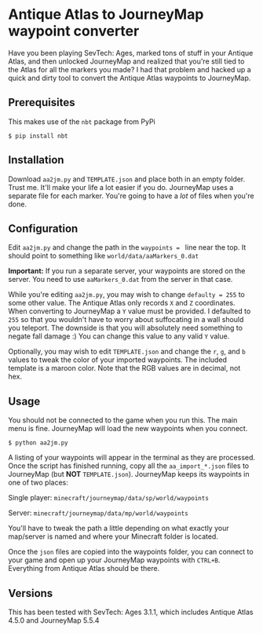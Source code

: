 # Antique Atlas to JourneyMap waypoint converter
Have you been playing SevTech: Ages, marked tons of stuff in your Antique Atlas, and then unlocked JourneyMap and realized that you're still tied to the Atlas for all the markers you made? I had that problem and hacked up a quick and dirty tool to convert the Antique Atlas waypoints to JourneyMap.

## Prerequisites
This makes use of the `nbt` package from PyPi
```
$ pip install nbt
```

## Installation
Download `aa2jm.py` and `TEMPLATE.json` and place both in an empty folder. Trust me. It'll make your life a lot easier if you do. JourneyMap uses a separate file for each marker. You're going to have a _lot_ of files when you're done.

## Configuration
Edit `aa2jm.py` and change the path in the `waypoints = ` line near the top. It should point to something like `world/data/aaMarkers_0.dat`

**Important:** If you run a separate server, your waypoints are stored on the server. You need to use `aaMarkers_0.dat` from the server in that case.

While you're editing `aa2jm.py`, you may wish to change `defaulty = 255` to some other value. The Antique Atlas only records `X` and `Z` coordinates. When converting to JourneyMap a `Y` value must be provided. I defaulted to `255` so that you wouldn't have to worry about suffocating in a wall should you teleport. The downside is that you will absolutely need something to negate fall damage :) You can change this value to any valid `Y` value.

Optionally, you may wish to edit `TEMPLATE.json` and change the `r`, `g`, and `b` values to tweak the color of your imported waypoints. The included template is a maroon color. Note that the RGB values are in decimal, not hex.

## Usage
You should not be connected to the game when you run this. The main menu is fine. JourneyMap will load the new waypoints when you connect.

```
$ python aa2jm.py
```

A listing of your waypoints will appear in the terminal as they are processed. Once the script has finished running, copy all the `aa_import_*.json` files to JourneyMap (but **NOT** `TEMPLATE.json`). JourneyMap keeps its waypoints in one of two places:

Single player: `minecraft/journeymap/data/sp/world/waypoints`

Server: `minecraft/journeymap/data/mp/world/waypoints`

You'll have to tweak the path a little depending on what exactly your map/server is named and where your Minecraft folder is located.

Once the `json` files are copied into the waypoints folder, you can connect to your game and open up your JourneyMap waypoints with `CTRL+B`. Everything from Antique Atlas should be there.

## Versions

This has been tested with SevTech: Ages 3.1.1, which includes Antique Atlas 4.5.0 and JourneyMap 5.5.4
